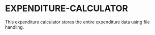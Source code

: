 # EXPENDITURE-CALCULATOR
This expenditure calculator stores the entire expenditure data using file handling.
